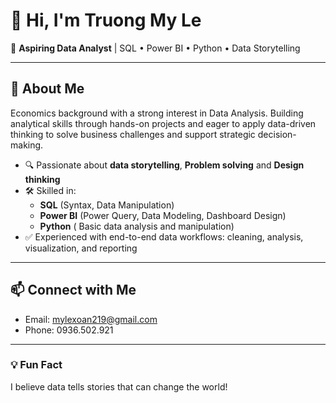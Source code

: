 # 👋 Hi, I'm Truong My Le

🎯 **Aspiring Data Analyst** | SQL • Power BI • Python • Data Storytelling

---

## 🌟 About Me
Economics background with a strong interest in Data Analysis. Building analytical skills through hands-on projects and eager to apply data-driven thinking to solve business challenges and support strategic decision-making.

- 🔍 Passionate about **data storytelling**, **Problem solving** and **Design thinking**
- 🛠 Skilled in:
  - **SQL** (Syntax, Data Manipulation)
  - **Power BI** (Power Query, Data Modeling, Dashboard Design)
  - **Python** ( Basic data analysis and manipulation)
- ✅ Experienced with end-to-end data workflows: cleaning, analysis, visualization, and reporting

---

## 📫 Connect with Me
- Email: mylexoan219@gmail.com
- Phone: 0936.502.921

---

### 💡 Fun Fact
I believe data tells stories that can change the world!
